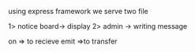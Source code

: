 using express framework  we serve two file

1> notice board-> display
2> admin -> writing message


on => to recieve 
emit =>to transfer